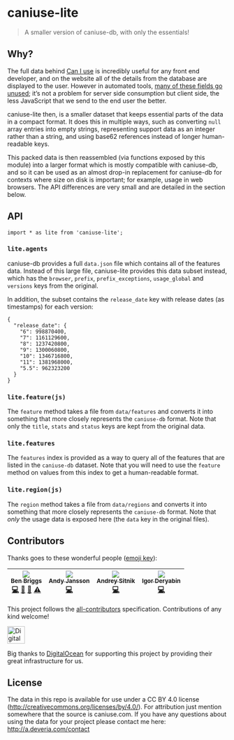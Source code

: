 caniuse-lite
============

> A smaller version of caniuse-db, with only the essentials!

Why?
----

The full data behind [Can I use](http://caniuse.com/) is incredibly useful for any front end developer, and on the website all of the details from the database are displayed to the user. However in automated tools, [many of these fields go unused](https://github.com/Fyrd/caniuse/issues/1827); it’s not a problem for server side consumption but client side, the less JavaScript that we send to the end user the better.

caniuse-lite then, is a smaller dataset that keeps essential parts of the data in a compact format. It does this in multiple ways, such as converting `null` array entries into empty strings, representing support data as an integer rather than a string, and using base62 references instead of longer human-readable keys.

This packed data is then reassembled (via functions exposed by this module) into a larger format which is mostly compatible with caniuse-db, and so it can be used as an almost drop-in replacement for caniuse-db for contexts where size on disk is important; for example, usage in web browsers. The API differences are very small and are detailed in the section below.

API
---

    import * as lite from 'caniuse-lite';

### `lite.agents`

caniuse-db provides a full `data.json` file which contains all of the features data. Instead of this large file, caniuse-lite provides this data subset instead, which has the `browser`, `prefix`, `prefix_exceptions`, `usage_global` and `versions` keys from the original.

In addition, the subset contains the `release_date` key with release dates (as timestamps) for each version:

    {
      "release_date": {
        "6": 998870400,
        "7": 1161129600,
        "8": 1237420800,
        "9": 1300060800,
        "10": 1346716800,
        "11": 1381968000,
        "5.5": 962323200
      }
    }

### `lite.feature(js)`

The `feature` method takes a file from `data/features` and converts it into something that more closely represents the `caniuse-db` format. Note that only the `title`, `stats` and `status` keys are kept from the original data.

### `lite.features`

The `features` index is provided as a way to query all of the features that are listed in the `caniuse-db` dataset. Note that you will need to use the `feature` method on values from this index to get a human-readable format.

### `lite.region(js)`

The `region` method takes a file from `data/regions` and converts it into something that more closely represents the `caniuse-db` format. Note that *only* the usage data is exposed here (the `data` key in the original files).

Contributors
------------

Thanks goes to these wonderful people ([emoji key](https://github.com/kentcdodds/all-contributors#emoji-key)):

<table><thead><tr class="header"><th><a href="http://beneb.info"><img src="https://avatars.githubusercontent.com/u/1282980?v=3" /><br />
<sub>Ben Briggs</sub></a><br />
<a href="https://github.com/ben-eb/caniuse-lite/commits?author=ben-eb" title="Code">💻</a> <a href="https://github.com/ben-eb/caniuse-lite/commits?author=ben-eb" title="Documentation">📖</a> <a href="#review-ben-eb" title="Reviewed Pull Requests">👀</a> <a href="https://github.com/ben-eb/caniuse-lite/commits?author=ben-eb" title="Tests">⚠️</a></th><th><a href="https://github.com/andyjansson"><img src="https://avatars.githubusercontent.com/u/1737375?v=3" /><br />
<sub>Andy Jansson</sub></a><br />
<a href="https://github.com/ben-eb/caniuse-lite/commits?author=andyjansson" title="Code">💻</a></th><th><a href="http://twitter.com/sitnikcode"><img src="https://avatars1.githubusercontent.com/u/19343?v=4" /><br />
<sub>Andrey Sitnik</sub></a><br />
<a href="https://github.com/ben-eb/caniuse-lite/commits?author=ai" title="Code">💻</a></th><th><a href="http://rodweb.ru"><img src="https://avatars2.githubusercontent.com/u/947326?v=4" /><br />
<sub>Igor Deryabin</sub></a><br />
<a href="https://github.com/ben-eb/caniuse-lite/commits?author=rodweb" title="Code">💻</a></th></tr></thead><tbody></tbody></table>

This project follows the [all-contributors](https://github.com/kentcdodds/all-contributors) specification. Contributions of any kind welcome!

<img src="https://opensource.nyc3.digitaloceanspaces.com/attribution/assets/SVG/DO_Logo_icon_blue.svg" alt="Digital Ocean logo" width="40" />

Big thanks to [DigitalOcean](https://www.digitalocean.com/?utm_source=opensource&utm_campaign=caniuse-lite) for supporting this project by providing their great infrastructure for us.

License
-------

The data in this repo is available for use under a CC BY 4.0 license (http://creativecommons.org/licenses/by/4.0/). For attribution just mention somewhere that the source is caniuse.com. If you have any questions about using the data for your project please contact me here: http://a.deveria.com/contact
